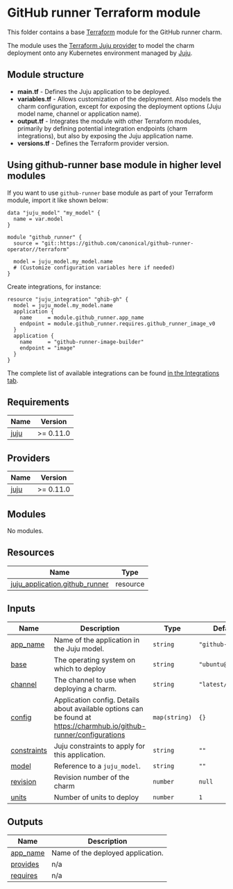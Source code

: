 <!-- vale Canonical.007-Headings-sentence-case = NO -->
# GitHub runner Terraform module
<!-- vale Canonical.007-Headings-sentence-case = YES -->

This folder contains a base [Terraform][Terraform] module for the GitHub runner charm.

The module uses the [Terraform Juju provider][Terraform Juju provider] to model the charm
deployment onto any Kubernetes environment managed by [Juju][Juju].

## Module structure

- **main.tf** - Defines the Juju application to be deployed.
- **variables.tf** - Allows customization of the deployment. Also models the charm configuration, 
  except for exposing the deployment options (Juju model name, channel or application name).
- **output.tf** - Integrates the module with other Terraform modules, primarily
  by defining potential integration endpoints (charm integrations), but also by exposing
  the Juju application name.
- **versions.tf** - Defines the Terraform provider version.

## Using github-runner base module in higher level modules

If you want to use `github-runner` base module as part of your Terraform module, import it
like shown below:

```text
data "juju_model" "my_model" {
  name = var.model
}

module "github_runner" {
  source = "git::https://github.com/canonical/github-runner-operator//terraform"

  model = juju_model.my_model.name
  # (Customize configuration variables here if needed)
}
```

Create integrations, for instance:

```text
resource "juju_integration" "ghib-gh" {
  model = juju_model.my_model.name
  application {
    name     = module.github_runner.app_name
    endpoint = module.github_runner.requires.github_runner_image_v0
  }
  application {
    name     = "github-runner-image-builder"
    endpoint = "image"
  }
}
```

The complete list of available integrations can be found [in the Integrations tab][github-runner-integrations].

[Terraform]: https://www.terraform.io/
[Terraform Juju provider]: https://registry.terraform.io/providers/juju/juju/latest
[Juju]: https://juju.is
[github-runner-integrations]: https://charmhub.io/github-runner/integrations

<!-- BEGIN_TF_DOCS -->
## Requirements

| Name | Version |
|------|---------|
| <a name="requirement_juju"></a> [juju](#requirement\_juju) | >= 0.11.0 |

## Providers

| Name | Version |
|------|---------|
| <a name="provider_juju"></a> [juju](#provider\_juju) | >= 0.11.0 |

## Modules

No modules.

## Resources

| Name | Type |
|------|------|
| [juju_application.github_runner](https://registry.terraform.io/providers/juju/juju/latest/docs/resources/application) | resource |

## Inputs

| Name | Description | Type | Default | Required |
|------|-------------|------|---------|:--------:|
| <a name="input_app_name"></a> [app\_name](#input\_app\_name) | Name of the application in the Juju model. | `string` | `"github-runner"` | no |
| <a name="input_base"></a> [base](#input\_base) | The operating system on which to deploy | `string` | `"ubuntu@22.04"` | no |
| <a name="input_channel"></a> [channel](#input\_channel) | The channel to use when deploying a charm. | `string` | `"latest/stable"` | no |
| <a name="input_config"></a> [config](#input\_config) | Application config. Details about available options can be found at https://charmhub.io/github-runner/configurations | `map(string)` | `{}` | no |
| <a name="input_constraints"></a> [constraints](#input\_constraints) | Juju constraints to apply for this application. | `string` | `""` | no |
| <a name="input_model"></a> [model](#input\_model) | Reference to a `juju_model`. | `string` | `""` | no |
| <a name="input_revision"></a> [revision](#input\_revision) | Revision number of the charm | `number` | `null` | no |
| <a name="input_units"></a> [units](#input\_units) | Number of units to deploy | `number` | `1` | no |

## Outputs

| Name | Description |
|------|-------------|
| <a name="output_app_name"></a> [app\_name](#output\_app\_name) | Name of the deployed application. |
| <a name="output_provides"></a> [provides](#output\_provides) | n/a |
| <a name="output_requires"></a> [requires](#output\_requires) | n/a |
<!-- END_TF_DOCS -->